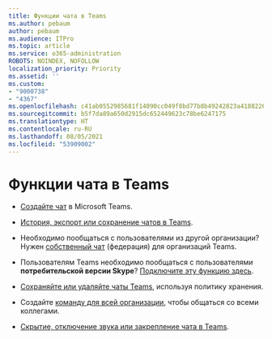 ```yaml
---
title: Функции чата в Teams
ms.author: pebaum
author: pebaum
ms.audience: ITPro
ms.topic: article
ms.service: o365-administration
ROBOTS: NOINDEX, NOFOLLOW
localization_priority: Priority
ms.assetid: ''
ms.custom:
- "9000738"
- "4367"
ms.openlocfilehash: c41ab0552985681f14090cc049f8bd77b8b49242823a418822674cd21dea0f77
ms.sourcegitcommit: b5f7da89a650d2915dc652449623c78be6247175
ms.translationtype: HT
ms.contentlocale: ru-RU
ms.lasthandoff: 08/05/2021
ms.locfileid: "53909002"
---
```

# <a name="teams-chat-functionality"></a>Функции чата в Teams

- [Создайте чат](https://support.office.com/article/start-a-chat-in-teams-0c71b32b-c050-4930-a887-5afbe742b3d8) в Microsoft Teams.

- [История, экспорт или сохранение чатов в Teams](https://docs.microsoft.com/alchemyinsights/chat-history-in-microsoft-teams).

- Необходимо пообщаться с пользователями из другой организации? Нужен [собственный чат](https://docs.microsoft.com/microsoftteams/native-chat-for-external-users) (федерация) для организаций Teams.

- Пользователям Teams необходимо пообщаться с пользователями **потребительской версии Skype**? [Подключите эту функцию здесь](https://docs.microsoft.com/microsoftteams/manage-external-access#step-1---enable-your-organization-to-communicate-with-another-teams-organization). 

- [Сохраняйте или удаляйте чаты Teams](https://docs.microsoft.com/microsoftteams/retention-policies), используя политику хранения.

- Создайте [команду для всей организации](https://docs.microsoft.com/microsoftteams/create-an-org-wide-team), чтобы общаться со всеми коллегами.

- [Скрытие, отключение звука или закрепление чата в Teams](https://support.office.com/article/hide-mute-or-pin-a-chat-in-teams-9aee02ef-713d-495b-8a73-9762d8e4b066).
